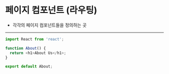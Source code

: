 # 페이지 컴포넌트 (라우팅)

- 각각의 페이지 컴포넌트들을 정의하는 곳

---

```js
import React from 'react';

function About() {
  return <h1>About Us</h1>;
}

export default About;
```
